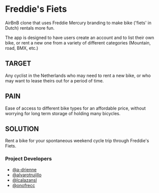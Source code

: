 <h1>Freddie's Fiets</h1>
<p>AirBnB clone that uses Freddie Mercury branding to make bike ('fiets' in Dutch) rentals more fun.</p>
<p>The app is designed to have users create an account and to list their own bike, or rent a new one from a variety of different categories (Mountain, road, BMX, etc.)</p>

<h2>TARGET</h2>
<p>Any cyclist in the Netherlands who may need to rent a new bike, or who may want to lease theirs out for a period of time.</p>

<h2>PAIN</h2>
<p>Ease of access to different bike types for an affordable price, without worrying for long term storage of holding many bicycles.</p>

<h2>SOLUTION</h2>
<p>Rent a bike for your spontaneous weekend cycle trip through Freddie's Fiets.</p>

<h3>Project Developers</h3>
<ul>
  <li><a href="https://github.com/A-drienne" target="_blank">@a-drienne</li>
  <li><a href="https://github.com/alvarotrujillo" target="_blank">@alvarotrujillo</li>
  <li><a href="https://github.com/lcalazansl" target="_blank">@lcalazansl</li>
  <li><a href="https://github.com/onofrecc" target="_blank">@onofrecc</li>
</ul>
